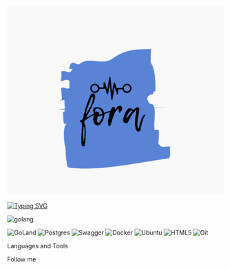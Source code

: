  [![Header](https://github.com/farit82/farit82/blob/main/assest/icon.png) ](https://t.me/fora8284)
 
[![Typing SVG](https://readme-typing-svg.herokuapp.com?color=%2336BCF7&lines=I'm+a+backend+developer+in+golang)](https://git.io/typing-svg)


 ![golang]( https://img.shields.io/badge/golang-blue)

![GoLand](https://img.shields.io/badge/GoLand-0f0f0f?&style=for-the-badge&logo=goland&logoColor=white)
![Postgres](https://img.shields.io/badge/postgres-%23316192.svg?style=for-the-badge&logo=postgresql&logoColor=white)
![Swagger](https://img.shields.io/badge/-Swagger-%23Clojure?style=for-the-badge&logo=swagger&logoColor=white)
![Docker](https://img.shields.io/badge/docker-%230db7ed.svg?style=for-the-badge&logo=docker&logoColor=white)
![Ubuntu](https://img.shields.io/badge/Ubuntu-E95420?style=for-the-badge&logo=ubuntu&logoColor=white)
![HTML5](https://img.shields.io/badge/html5-%23E34F26.svg?style=for-the-badge&logo=html5&logoColor=white)
![Git](https://img.shields.io/badge/git-%23F05033.svg?style=for-the-badge&logo=git&logoColor=white)

Languages and Tools
 
 Follow me
